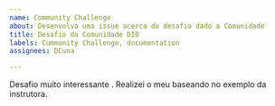 ```yaml
---
name: Community Challenge
about: Desenvolva uma issue acerca do desafio dado a Comunidade
title: Desafio da Comunidade DIO
labels: Cummunity Challenge, documentation
assignees: DCuna

---
```


Desafio muito interessante .
Realizei o meu baseando no exemplo da instrutora.

